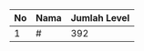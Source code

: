 | No | Nama            | Jumlah Level |
|----|-----------------|--------------|
| 1  | #    |    392        |
